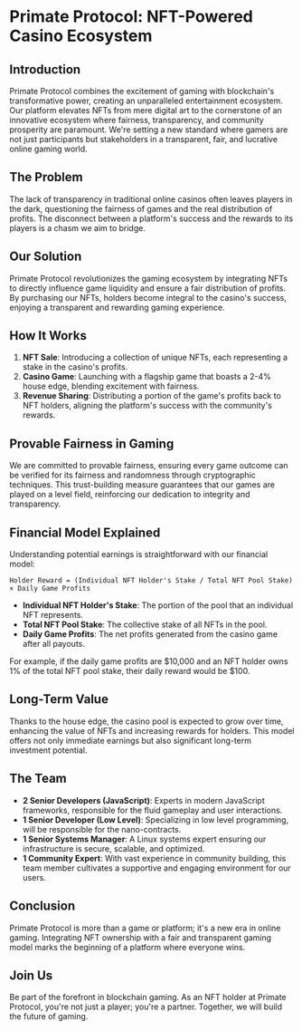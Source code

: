 
# Primate Protocol: NFT-Powered Casino Ecosystem

## Introduction

Primate Protocol combines the excitement of gaming with blockchain's transformative power, creating an unparalleled entertainment ecosystem. Our platform elevates NFTs from mere digital art to the cornerstone of an innovative ecosystem where fairness, transparency, and community prosperity are paramount. We're setting a new standard where gamers are not just participants but stakeholders in a transparent, fair, and lucrative online gaming world.

## The Problem

The lack of transparency in traditional online casinos often leaves players in the dark, questioning the fairness of games and the real distribution of profits. The disconnect between a platform's success and the rewards to its players is a chasm we aim to bridge.

## Our Solution

Primate Protocol revolutionizes the gaming ecosystem by integrating NFTs to directly influence game liquidity and ensure a fair distribution of profits. By purchasing our NFTs, holders become integral to the casino's success, enjoying a transparent and rewarding gaming experience.

## How It Works

1. **NFT Sale**: Introducing a collection of unique NFTs, each representing a stake in the casino's profits.
2. **Casino Game**: Launching with a flagship game that boasts a 2-4% house edge, blending excitement with fairness.
3. **Revenue Sharing**: Distributing a portion of the game's profits back to NFT holders, aligning the platform's success with the community's rewards.

## Provable Fairness in Gaming

We are committed to provable fairness, ensuring every game outcome can be verified for its fairness and randomness through cryptographic techniques. This trust-building measure guarantees that our games are played on a level field, reinforcing our dedication to integrity and transparency.

## Financial Model Explained

Understanding potential earnings is straightforward with our financial model:

```
Holder Reward = (Individual NFT Holder's Stake / Total NFT Pool Stake) × Daily Game Profits
```

- **Individual NFT Holder's Stake**: The portion of the pool that an individual NFT represents.
- **Total NFT Pool Stake**: The collective stake of all NFTs in the pool.
- **Daily Game Profits**: The net profits generated from the casino game after all payouts.

For example, if the daily game profits are $10,000 and an NFT holder owns 1% of the total NFT pool stake, their daily reward would be $100.

## Long-Term Value

Thanks to the house edge, the casino pool is expected to grow over time, enhancing the value of NFTs and increasing rewards for holders. This model offers not only immediate earnings but also significant long-term investment potential.

## The Team

- **2 Senior Developers (JavaScript)**: Experts in modern JavaScript frameworks, responsible for the fluid gameplay and user interactions.
- **1 Senior Developer (Low Level)**: Specializing in low level programming, will be responsible for the nano-contracts.
- **1 Senior Systems Manager**: A Linux systems expert ensuring our infrastructure is secure, scalable, and optimized.
- **1 Community Expert**: With vast experience in community building, this team member cultivates a supportive and engaging environment for our users.

## Conclusion

Primate Protocol is more than a game or platform; it's a new era in online gaming. Integrating NFT ownership with a fair and transparent gaming model marks the beginning of a platform where everyone wins.

## Join Us

Be part of the forefront in blockchain gaming. As an NFT holder at Primate Protocol, you're not just a player; you're a partner. Together, we will build the future of gaming.

